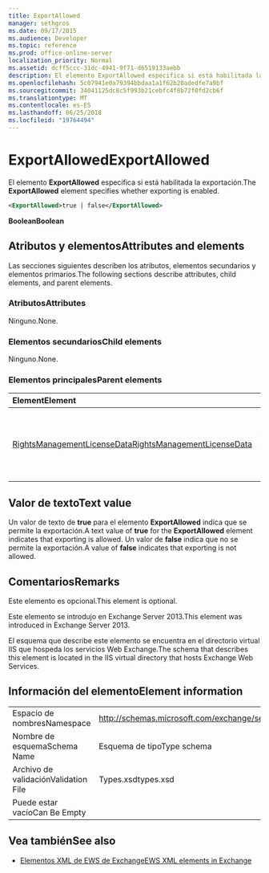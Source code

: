 ```yaml
---
title: ExportAllowed
manager: sethgros
ms.date: 09/17/2015
ms.audience: Developer
ms.topic: reference
ms.prod: office-online-server
localization_priority: Normal
ms.assetid: dcff5ccc-31dc-4941-9f71-d6519133aebb
description: El elemento ExportAllowed especifica si está habilitada la exportación.
ms.openlocfilehash: 5c07941e0a79394bbdaa1a1f62b20adedfe7a9bf
ms.sourcegitcommit: 34041125dc8c5f993b21cebfc4f8b72f0fd2cb6f
ms.translationtype: MT
ms.contentlocale: es-ES
ms.lasthandoff: 06/25/2018
ms.locfileid: "19764494"
---
```

# <a name="exportallowed"></a><span data-ttu-id="67590-103">ExportAllowed</span><span class="sxs-lookup"><span data-stu-id="67590-103">ExportAllowed</span></span>

<span data-ttu-id="67590-104">El elemento **ExportAllowed** especifica si está habilitada la exportación.</span><span class="sxs-lookup"><span data-stu-id="67590-104">The **ExportAllowed** element specifies whether exporting is enabled.</span></span> 
  
```XML
<ExportAllowed>true | false</ExportAllowed>
```

 <span data-ttu-id="67590-105">**Boolean**</span><span class="sxs-lookup"><span data-stu-id="67590-105">**Boolean**</span></span>
## <a name="attributes-and-elements"></a><span data-ttu-id="67590-106">Atributos y elementos</span><span class="sxs-lookup"><span data-stu-id="67590-106">Attributes and elements</span></span>

<span data-ttu-id="67590-107">Las secciones siguientes describen los atributos, elementos secundarios y elementos primarios.</span><span class="sxs-lookup"><span data-stu-id="67590-107">The following sections describe attributes, child elements, and parent elements.</span></span>
  
### <a name="attributes"></a><span data-ttu-id="67590-108">Atributos</span><span class="sxs-lookup"><span data-stu-id="67590-108">Attributes</span></span>

<span data-ttu-id="67590-109">Ninguno.</span><span class="sxs-lookup"><span data-stu-id="67590-109">None.</span></span>
  
### <a name="child-elements"></a><span data-ttu-id="67590-110">Elementos secundarios</span><span class="sxs-lookup"><span data-stu-id="67590-110">Child elements</span></span>

<span data-ttu-id="67590-111">Ninguno.</span><span class="sxs-lookup"><span data-stu-id="67590-111">None.</span></span>
  
### <a name="parent-elements"></a><span data-ttu-id="67590-112">Elementos principales</span><span class="sxs-lookup"><span data-stu-id="67590-112">Parent elements</span></span>

|<span data-ttu-id="67590-113">**Element**</span><span class="sxs-lookup"><span data-stu-id="67590-113">**Element**</span></span>|<span data-ttu-id="67590-114">**Descripción**</span><span class="sxs-lookup"><span data-stu-id="67590-114">**Description**</span></span>|
|:-----|:-----|
|[<span data-ttu-id="67590-115">RightsManagementLicenseData</span><span class="sxs-lookup"><span data-stu-id="67590-115">RightsManagementLicenseData</span></span>](rightsmanagementlicensedata.md) <br/> |<span data-ttu-id="67590-116">Especifica información sobre la licencia de administración de derechos.</span><span class="sxs-lookup"><span data-stu-id="67590-116">Specifies information about the rights management license.</span></span>  <br/> |
   
## <a name="text-value"></a><span data-ttu-id="67590-117">Valor de texto</span><span class="sxs-lookup"><span data-stu-id="67590-117">Text value</span></span>

<span data-ttu-id="67590-118">Un valor de texto de **true** para el elemento **ExportAllowed** indica que se permite la exportación.</span><span class="sxs-lookup"><span data-stu-id="67590-118">A text value of **true** for the **ExportAllowed** element indicates that exporting is allowed.</span></span> <span data-ttu-id="67590-119">Un valor de **false** indica que no se permite la exportación.</span><span class="sxs-lookup"><span data-stu-id="67590-119">A value of **false** indicates that exporting is not allowed.</span></span> 
  
## <a name="remarks"></a><span data-ttu-id="67590-120">Comentarios</span><span class="sxs-lookup"><span data-stu-id="67590-120">Remarks</span></span>

<span data-ttu-id="67590-121">Este elemento es opcional.</span><span class="sxs-lookup"><span data-stu-id="67590-121">This element is optional.</span></span>
  
<span data-ttu-id="67590-122">Este elemento se introdujo en Exchange Server 2013.</span><span class="sxs-lookup"><span data-stu-id="67590-122">This element was introduced in Exchange Server 2013.</span></span>
  
<span data-ttu-id="67590-123">El esquema que describe este elemento se encuentra en el directorio virtual IIS que hospeda los servicios Web Exchange.</span><span class="sxs-lookup"><span data-stu-id="67590-123">The schema that describes this element is located in the IIS virtual directory that hosts Exchange Web Services.</span></span>
  
## <a name="element-information"></a><span data-ttu-id="67590-124">Información del elemento</span><span class="sxs-lookup"><span data-stu-id="67590-124">Element information</span></span>

|||
|:-----|:-----|
|<span data-ttu-id="67590-125">Espacio de nombres</span><span class="sxs-lookup"><span data-stu-id="67590-125">Namespace</span></span>  <br/> |http://schemas.microsoft.com/exchange/services/2006/types  <br/> |
|<span data-ttu-id="67590-126">Nombre de esquema</span><span class="sxs-lookup"><span data-stu-id="67590-126">Schema Name</span></span>  <br/> |<span data-ttu-id="67590-127">Esquema de tipo</span><span class="sxs-lookup"><span data-stu-id="67590-127">Type schema</span></span>  <br/> |
|<span data-ttu-id="67590-128">Archivo de validación</span><span class="sxs-lookup"><span data-stu-id="67590-128">Validation File</span></span>  <br/> |<span data-ttu-id="67590-129">Types.xsd</span><span class="sxs-lookup"><span data-stu-id="67590-129">types.xsd</span></span>  <br/> |
|<span data-ttu-id="67590-130">Puede estar vacío</span><span class="sxs-lookup"><span data-stu-id="67590-130">Can Be Empty</span></span>  <br/> ||
   
## <a name="see-also"></a><span data-ttu-id="67590-131">Vea también</span><span class="sxs-lookup"><span data-stu-id="67590-131">See also</span></span>



- [<span data-ttu-id="67590-132">Elementos XML de EWS de Exchange</span><span class="sxs-lookup"><span data-stu-id="67590-132">EWS XML elements in Exchange</span></span>](ews-xml-elements-in-exchange.md)

